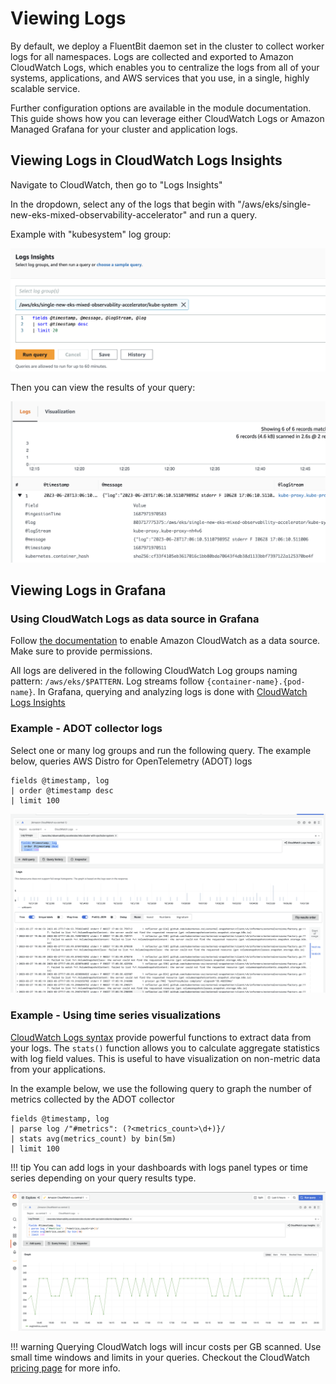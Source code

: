 # Viewing Logs

By default, we deploy a FluentBit daemon set in the cluster to collect worker logs for all namespaces. Logs are collected and exported to Amazon CloudWatch Logs, which enables you to centralize the logs from all of your systems, applications, and AWS services that you use, in a single, highly scalable service.

Further configuration options are available in the module documentation. This guide shows how you can leverage either CloudWatch Logs or Amazon Managed Grafana for your cluster and application logs.

## Viewing Logs in CloudWatch Logs Insights

Navigate to CloudWatch, then go to "Logs Insights"

In the dropdown, select any of the logs that begin with "/aws/eks/single-new-eks-mixed-observability-accelerator" and run a query.

Example with "kubesystem" log group:

![logs-query](./patterns/images/mixed-query.png)

Then you can view the results of your query:

![logs-results](./patterns/images/mixed-log-results.png)

## Viewing Logs in Grafana

### Using CloudWatch Logs as data source in Grafana

Follow [the documentation](https://docs.aws.amazon.com/grafana/latest/userguide/using-amazon-cloudwatch-in-AMG.html)
to enable Amazon CloudWatch as a data source. Make sure to provide permissions.

All logs are delivered in the following CloudWatch Log groups naming pattern:
`/aws/eks/$PATTERN`.
Log streams follow `{container-name}.{pod-name}`. In Grafana, querying and analyzing logs is done with [CloudWatch Logs Insights](https://docs.aws.amazon.com/AmazonCloudWatch/latest/logs/AnalyzingLogData.html)

### Example - ADOT collector logs

Select one or many log groups and run the following query. The example below,
queries AWS Distro for OpenTelemetry (ADOT) logs

```console
fields @timestamp, log
| order @timestamp desc
| limit 100
```

![logs-1](./patterns/images/logs-1.png)

### Example - Using time series visualizations

[CloudWatch Logs syntax](https://docs.aws.amazon.com/AmazonCloudWatch/latest/logs/CWL_QuerySyntax.html)
provide powerful functions to extract data from your logs. The `stats()`
function allows you to calculate aggregate statistics with log field values.
This is useful to have visualization on non-metric data from your applications.

In the example below, we use the following query to graph the number of metrics
collected by the ADOT collector

```console
fields @timestamp, log
| parse log /"#metrics": (?<metrics_count>\d+)}/
| stats avg(metrics_count) by bin(5m)
| limit 100
```

!!! tip
    You can add logs in your dashboards with logs panel types or time series
    depending on your query results type.

![logs-2](./patterns/images/logs-2.png)

!!! warning
    Querying CloudWatch logs will incur costs per GB scanned. Use small time
    windows and limits in your queries. Checkout the CloudWatch
    [pricing page](https://aws.amazon.com/cloudwatch/pricing/) for more info.



